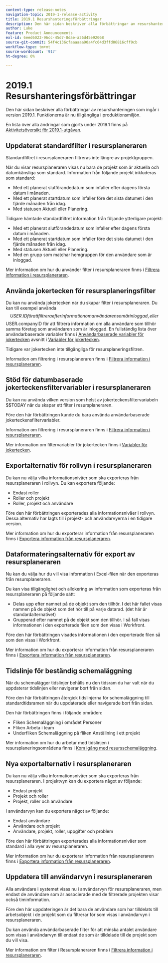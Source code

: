 ```yaml
---
content-type: release-notes
navigation-topic: 2019-1-release-activity
title: 2019.1 Resurshanteringsförbättringar
description: Den här sidan beskriver alla förbättringar av resurshanteringen som ingår i version 2019.1. Funktionerna är nu tillgängliga i produktionsmiljön.
author: Luke
feature: Product Announcements
exl-id: 6eed6023-96cc-45d7-8dae-a36d45e92068
source-git-commit: 54f4c136cfaaaaaa90a4fc64d3ffd06816cff9cb
workflow-type: tm+mt
source-wordcount: '917'
ht-degree: 0%

---
```


# 2019.1 Resurshanteringsförbättringar

Den här sidan beskriver alla förbättringar av resurshanteringen som ingår i version 2019.1. Funktionerna är nu tillgängliga i produktionsmiljön.

En lista över alla ändringar som gjorts under 2019.1 finns på [Aktivitetsöversikt för 2019.1-utgåvan](../../../../product-announcements/product-releases/quarterly-release-archive/2019.1-release-activity/2019.1-release-activity-overview.md).

## Uppdaterat standardfilter i resursplaneraren

Standardfiltret i resursplaneraren filtreras inte längre av projektgruppen.

När du visar resursplaneraren visas nu bara de projekt som är aktuella och datumkänsliga som standard. Information från följande projekt inkluderas som standard:

* Med ett planerat slutförandedatum som infaller efter dagens första datum i månaden.
* Med ett planerat startdatum som infaller före det sista datumet i den fjärde månaden från idag.
* Med statusen Aktuell eller Planering.

Tidigare hämtade standardfiltret information från följande ytterligare projekt:

* Med ett planerat slutförandedatum som infaller efter dagens första datum i månaden.
* Med ett planerat startdatum som infaller före det sista datumet i den fjärde månaden från idag.
* Med statusen Aktuell eller Planering.
* Med en grupp som matchar hemgruppen för den användare som är inloggad.

Mer information om hur du använder filter i resursplaneraren finns i [Filtrera information i resursplaneraren](../../../../resource-mgmt/resource-planning/filter-resource-planner.md).

## Använda jokertecken för resursplaneringsfilter

Du kan nu använda jokertecken när du skapar filter i resursplaneraren. Du kan till exempel använda $$USER.ID för att filtrera efter information om användaren som är inloggad, eller $$USER.companyID för att filtrera information om alla användare som tillhör samma företag som användaren som är inloggad. En fullständig lista över användarbaserade variabler finns i [Användarbaserade variabler för jokertecken](../../../../reports-and-dashboards/reports/reporting-elements/understand-wildcard-filter-variables.md#user-based-variables) avsnitt i [Variabler för jokertecken](../../../../reports-and-dashboards/reports/reporting-elements/understand-wildcard-filter-variables.md).

Tidigare var jokertecken inte tillgängliga för resursplaneringsfiltren.

Information om filtrering i resursplaneraren finns i [Filtrera information i resursplaneraren](../../../../resource-mgmt/resource-planning/filter-resource-planner.md).

<!--
<iframe class="mt-media" src="assets/290697527?title=0&byline=0&portrait=0" width="640px" height="360px" frameborder="0" allowfullscreen></iframe>
-->

## Stöd för datumbaserade jokerteckensfiltervariabler i resursplaneraren

Du kan nu använda vilken version som helst av jokerteckensfiltervariabeln $$TODAY när du skapar ett filter i resursplaneraren.

Före den här förbättringen kunde du bara använda användarbaserade jokerteckensfiltervariabler.

Information om filtrering i resursplaneraren finns i [Filtrera information i resursplaneraren](../../../../resource-mgmt/resource-planning/filter-resource-planner.md).

Mer information om filtervariabler för jokertecken finns i [Variabler för jokertecken](../../../../reports-and-dashboards/reports/reporting-elements/understand-wildcard-filter-variables.md).

## Exportalternativ för rollvyn i resursplaneraren

Du kan nu välja vilka informationsnivåer som ska exporteras från resursplaneraren i rollvyn. Du kan exportera följande:

* Endast roller
* Roller och projekt
* Roller, projekt och användare

Före den här förbättringen exporterades alla informationsnivåer i rollvyn. Dessa alternativ har lagts till i projekt- och användarvyerna i en tidigare version.

Mer information om hur du exporterar information från resursplaneraren finns i [Exportera information från resursplaneraren](../../../../resource-mgmt/resource-planning/export-resource-planner.md).

## Dataformateringsalternativ för export av resursplaneraren

Nu kan du välja hur du vill visa information i Excel-filen när den exporteras från resursplaneraren.

Du kan visa tillgänglighet och allokering av information som exporteras från resursplaneraren på följande sätt:

* Delas upp efter namnet på de objekt som den tillhör. I det här fallet visas namnen på de objekt som det hör till på varje datarad. (det här är standardalternativet)
* Grupperad efter namnet på de objekt som den tillhör. I så fall visas informationen i den exporterade filen som den visas i Workfront.

Före den här förbättringen visades informationen i den exporterade filen så som den visas i Workfront.

Mer information om hur du exporterar information från resursplaneraren finns i [Exportera information från resursplaneraren](../../../../resource-mgmt/resource-planning/export-resource-planner.md).

## Tidslinje för beständig schemaläggning

När du schemalägger tidslinjer behålls nu den tidsram du har valt när du uppdaterar tidslinjen eller navigerar bort från sidan.

Före den här förbättringen återgick tidslinjerna för schemaläggning till standardtidsramen när du uppdaterade eller navigerade bort från sidan.

Den här förbättringen finns i följande områden:

* Fliken Schemaläggning i området Personer
* Fliken Arbeta i team
* Underfliken Schemaläggning på fliken Anställning i ett projekt

Mer information om hur du arbetar med tidslinjen i resursplaneringsområdena finns i [Kom igång med resursschemaläggning](../../../../resource-mgmt/resource-scheduling/get-started-resource-scheduling.md).

## Nya exportalternativ i resursplaneraren

Du kan nu välja vilka informationsnivåer som ska exporteras från resursplaneraren. I projektvyn kan du exportera något av följande:

* Endast projekt
* Projekt och roller
* Projekt, roller och användare

I användarvyn kan du exportera något av följande:

* Endast användare
* Användare och projekt
* Användare, projekt, roller, uppgifter och problem

Före den här förbättringen exporterades alla informationsnivåer som standard i alla vyer av resursplaneraren.

Mer information om hur du exporterar information från resursplaneraren finns i [Exportera information från resursplaneraren](../../../../resource-mgmt/resource-planning/export-resource-planner.md).

## Uppdatera till användarvyn i resursplaneraren

Alla användare i systemet visas nu i användarvyn för resursplaneraren, men endast de användare som är associerade med de filtrerade projekten visar också timinformation.

Före den här uppdateringen är det bara de användare som har tilldelats till arbetsobjekt i de projekt som du filtrerar för som visas i användarvyn i resursplaneraren.

Du kan använda användarbaserade filter för att minska antalet användare som visas i användarvyn till endast de som är tilldelade till de projekt som du vill visa.

Mer information om filter i Resursplaneraren finns i [Filtrera information i resursplaneraren](../../../../resource-mgmt/resource-planning/filter-resource-planner.md).

